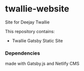 # twallie-website

Site for Deejay Twallie

This repository contains:

- Twallie Gatsby Static Site

### Dependencies

made with Gatsby.js and Netlify CMS

